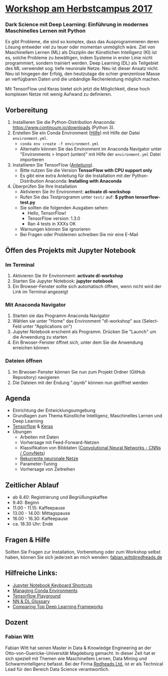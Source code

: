 # [Workshop am Herbstcampus 2017](https://www.herbstcampus.de/programm.php)
### Dark Science mit Deep Learning: Einführung in modernes Maschinelles Lernen mit Python
Es gibt Probleme, die sind so komplex, dass das Ausprogrammieren deren Lösung entweder viel zu teuer oder momentan unmöglich wäre.
Ziel von Maschinellem Lernen (ML) als Disziplin der Künstlichen Intelligenz (KI) ist es, solche Probleme zu bewältigen, indem Systeme in erster Linie nicht programmiert, sondern trainiert werden.
Deep Learning (DL) als Teilgebiet des ML verwendet sog. tiefe neuronale Netze.
Neu ist dieser Ansatz nicht.
Neu ist hingegen der Erfolg, den heutzutage die schier grenzenlose Masse an verfügbaren Daten und die unbändige Rechenleistung möglich machen.

Mit TensorFlow und Keras bietet sich jetzt die Möglichkeit, diese hoch komplexen Netze mit wenig Aufwand zu definieren.

## Vorbereitung

1. Installieren Sie die Python-Distribution Anaconda: https://www.continuum.io/downloads (Python 3).
2. Erstellen Sie ein Conda Environment ([Hilfe](https://conda.io/docs/using/envs.html)) mit Hilfe der Datei `environment.yml`.
    * `conda env create -f environment.yml`
    * Alternativ können Sie das Environment im Anaconda Navigator unter "Environments > Import (unten)" mit Hilfe der `environment.yml` Datei importieren
3. Installieren Sie TensorFlow ([Anleitung](https://www.tensorflow.org/install/)). 
    * Bitte nutzen Sie die Version **TensorFlow with CPU support only**
    * Es gibt eine extra Anleitung für die Installation mit der Python-Distribution Anaconda: **Installing with Anaconda**
4. Überprüfen Sie Ihre Installation
    * Aktivieren Sie ihr Environment: **activate dl-workshop**
    * Rufen Sie das Testprogramm unter `test/` auf: **$ python tensorflow-test.py**
    * Sie sollten die folgenden Ausgaben sehen: 
        * Hello, TensorFlow!
        * TensorFlow version: 1.3.0
        * Ran 4 tests in XXXs OK
    * Warnungen können Sie ignorieren
    * Bei Fragen oder Problemen schreiben Sie mir eine E-Mail
    
## Öffen des Projekts mit Jupyter Notebook

### Im Terminal
1. Aktivieren Sie ihr Environment: **activate dl-workshop**
2. Starten Sie Jupyter Notebook: **jupyter notebook**
3. Ein Browser-Fenster sollte sich automatisch öffnen, wenn nicht wird der Link im Terminal angezeigt

### Mit Anaconda Navigator
1. Starten sie das Programm Anaconda Navigator
2. Wählen sie unter "Home" das Environment "dl-workshop" aus (Select-Feld unter "Applications on")
3. Jupyter Notebook erscheint als Programm. Drücken Sie "Launch" um die Anwendung zu starten
4. Ein Brwoser-Fenster öffnet sich, unter dem Sie die Anwendung erreichen können

### Dateien öffnen
1. Im Brwoser-Fenster können Sie nun zum  Projekt Ordner (GitHub Repository) navigieren
2. Die Dateien mit der Endung ".ipynb" können nun geöffnet werden
    
## Agenda
* Einrichtung der Entwicklungsumgebung
* Grundlagen zum Thema Künstliche Intelligenz, Maschinelles Lernen und Deep Learning
* [Tensorflow](https://www.tensorflow.org/) & [Keras](https://keras.io/)
* Übungen
   * Arbeiten mit Daten
   * Vorhersage mit Feed-Forward-Netzen
   * Klassifikation von Bilddaten ([Convolutional Neural Networks - CNNs / ConvNets](http://cs231n.github.io/convolutional-networks/))
   * [Rekurrente neuronale Netze](http://colah.github.io/posts/2015-08-Understanding-LSTMs/)
   * Parameter-Tuning
   * Vorhersage von Zeitreihen

## Zeitlicher Ablauf
* ab 8.40: Registrierung und Begrüßungskaffee
* 9.40: Beginn
* 11.00 - 11.15: Kaffeepause
* 13.00 - 14.00: Mittagspause
* 16.00 - 16.30: Kaffeepause
* ca. 18.30 Uhr: Ende
    
    
## Fragen & Hilfe
Sollten Sie Fragen zur Installation, Vorbereitung oder zum Workshop selbst haben, können Sie sich jederzeit an mich wenden: fabian.witt@redheads.de

## Hilfreiche Links:
* [Jupyter Notebook Keyboard Shortcuts](https://www.cheatography.com/weidadeyue/cheat-sheets/jupyter-notebook/)
* [Managing Conda Environments](https://conda.io/docs/using/envs.html)
* [Tensorflow Playground](http://playground.tensorflow.org/)
* [NN & DL Glossary](https://deeplearning4j.org/glossary)
* [Comparing Top Deep Learning Frameworks](https://deeplearning4j.org/compare-dl4j-torch7-pylearn)

## Dozent
### Fabian Witt
Fabian Witt hat seinen Master in Data & Knowledge Engineering an der Otto-von-Guericke-Universität Magdeburg gemacht. 
In dieser Zeit hat er sich speziell mit Themen wie Maschinellem Lernen, Data Mining und Schwarmintelligenz befasst.
Bei der Firma [Redheads Ltd.](https://www.redheads.de/) ist er als Technical Lead für den Bereich Data Science verantwortlich.
